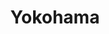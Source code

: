 ---
title: "Yokohama"
url: /ciudad-autonoma-de-buenos-aires/yokohama-avenida-estado-de-israel/
shop: Reifen
---
